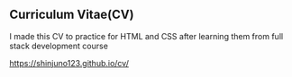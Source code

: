 ## **Curriculum Vitae(CV)**

I made this CV to practice for HTML and CSS after learning them from full stack development course

<a src='https://shinjuno123.github.io/cv/'>https://shinjuno123.github.io/cv/</a>

